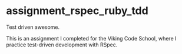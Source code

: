 assignment_rspec_ruby_tdd
=========================

Test driven awesome.

This is an assignment I completed for the Viking Code School, where I practice test-driven development with RSpec.